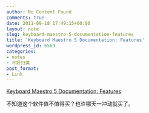 ```yaml
---
author: No Content Found
comments: true
date: 2011-09-18 17:49:15+00:00
layout: note
slug: keyboard-maestro-5-documentation-features
title: 'Keyboard Maestro 5 Documentation: Features'
wordpress_id: 6569
categories:
- notes
- 不好归类
post_format:
- Link
---
```


[Keyboard Maestro 5 Documentation: Features](http://www.keyboardmaestro.com/documentation/5/features.html)

不知道这个软件值不值得买？也许哪天一冲动就买了。
